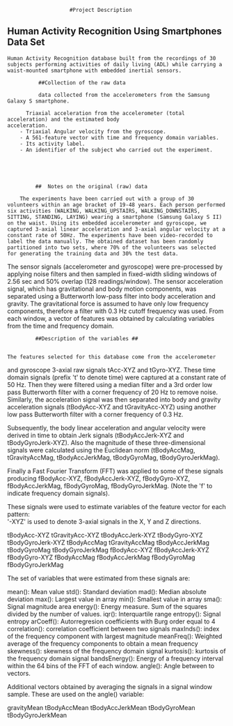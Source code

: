                         #Project Description
     
     
   ## Human Activity Recognition Using Smartphones Data Set 
   
    Human Activity Recognition database built from the recordings of 30 subjects performing activities of daily living (ADL) while carrying a waist-mounted smartphone with embedded inertial sensors.

              ##Collection of the raw data
              
              data collected from the accelerometers from the Samsung Galaxy S smartphone. 
 
          Triaxial acceleration from the accelerometer (total acceleration) and the estimated body                         acceleration. 
        - Triaxial Angular velocity from the gyroscope. 
        - A 561-feature vector with time and frequency domain variables. 
        - Its activity label. 
        - An identifier of the subject who carried out the experiment.


              

 
             ##  Notes on the original (raw) data
             
        The experiments have been carried out with a group of 30 volunteers within an age bracket of 19-48 years. Each person performed six activities (WALKING, WALKING_UPSTAIRS, WALKING_DOWNSTAIRS, SITTING, STANDING, LAYING) wearing a smartphone (Samsung Galaxy S II) on the waist. Using its embedded accelerometer and gyroscope, we captured 3-axial linear acceleration and 3-axial angular velocity at a constant rate of 50Hz. The experiments have been video-recorded to label the data manually. The obtained dataset has been randomly partitioned into two sets, where 70% of the volunteers was selected for generating the training data and 30% the test data. 

The sensor signals (accelerometer and gyroscope) were pre-processed by applying noise filters and then sampled in fixed-width sliding windows of 2.56 sec and 50% overlap (128 readings/window). The sensor acceleration signal, which has gravitational and body motion components, was separated using a Butterworth low-pass filter into body acceleration and gravity. The gravitational force is assumed to have only low frequency components, therefore a filter with 0.3 Hz cutoff frequency was used. From each window, a vector of features was obtained by calculating variables from the time and frequency domain.  


             ##Description of the variables ##
             
             
    The features selected for this database come from the accelerometer
 and gyroscope 3-axial raw signals tAcc-XYZ and tGyro-XYZ. 
These time domain signals (prefix 't' to denote time) were captured 
at a constant rate of 50 Hz.
Then they were filtered using a median filter and a 3rd order 
low pass Butterworth filter with a corner frequency of 20 Hz to remove noise.
 Similarly, the acceleration signal was then separated into body and 
 gravity acceleration signals (tBodyAcc-XYZ and tGravityAcc-XYZ)
 using another low pass Butterworth filter with a corner frequency of 0.3 Hz. 

Subsequently, the body linear acceleration and angular velocity were derived
 in time to obtain Jerk signals (tBodyAccJerk-XYZ and tBodyGyroJerk-XYZ). 
Also the magnitude of these three-dimensional signals were calculated using the 
Euclidean norm (tBodyAccMag, tGravityAccMag, tBodyAccJerkMag, tBodyGyroMag, tBodyGyroJerkMag). 

Finally a Fast Fourier Transform (FFT) was applied to some of these signals producing
 fBodyAcc-XYZ, fBodyAccJerk-XYZ, fBodyGyro-XYZ, fBodyAccJerkMag, fBodyGyroMag, fBodyGyroJerkMag.
 (Note the 'f' to indicate frequency domain signals). 

These signals were used to estimate variables of the feature vector for each pattern:  
'-XYZ' is used to denote 3-axial signals in the X, Y and Z directions.

tBodyAcc-XYZ
tGravityAcc-XYZ
tBodyAccJerk-XYZ
tBodyGyro-XYZ
tBodyGyroJerk-XYZ
tBodyAccMag
tGravityAccMag
tBodyAccJerkMag
tBodyGyroMag
tBodyGyroJerkMag
fBodyAcc-XYZ
fBodyAccJerk-XYZ
fBodyGyro-XYZ
fBodyAccMag
fBodyAccJerkMag
fBodyGyroMag
fBodyGyroJerkMag

The set of variables that were estimated from these signals are: 

mean(): Mean value
std(): Standard deviation
mad(): Median absolute deviation 
max(): Largest value in array
min(): Smallest value in array
sma(): Signal magnitude area
energy(): Energy measure. Sum of the squares divided by the number of values. 
iqr(): Interquartile range 
entropy(): Signal entropy
arCoeff(): Autorregresion coefficients with Burg order equal to 4
correlation(): correlation coefficient between two signals
maxInds(): index of the frequency component with largest magnitude
meanFreq(): Weighted average of the frequency components to obtain a mean frequency
skewness(): skewness of the frequency domain signal 
kurtosis(): kurtosis of the frequency domain signal 
bandsEnergy(): Energy of a frequency interval within the 64 bins of the FFT of each window.
angle(): Angle between to vectors.

Additional vectors obtained by averaging the signals in a signal window sample.
 These are used on the angle() variable:

gravityMean
tBodyAccMean
tBodyAccJerkMean
tBodyGyroMean
tBodyGyroJerkMean
             
